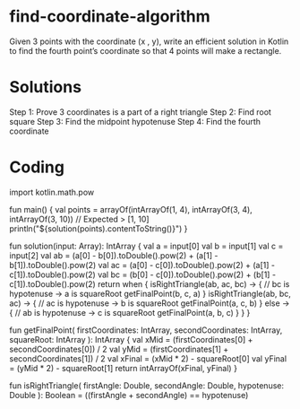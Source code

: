 # find-coordinate-algorithm
Given 3 points with the coordinate (x , y), write an efficient solution in Kotlin to find the fourth point’s coordinate so that 4 points will make a rectangle. 

# Solutions 
Step 1: Prove 3 coordinates is a part of a right triangle
Step 2: Find root square 
Step 3: Find the midpoint hypotenuse 
Step 4: Find the fourth coordinate

# Coding
import kotlin.math.pow

fun main() {
    val points =
        arrayOf(intArrayOf(1, 4), intArrayOf(3, 4), intArrayOf(3, 10)) // Expected > [1, 10]
    println("${solution(points).contentToString()}")
}

fun solution(input: Array<IntArray>): IntArray {
    val a = input[0]
    val b = input[1]
    val c = input[2]
    val ab = (a[0] - b[0]).toDouble().pow(2) + (a[1] - b[1]).toDouble().pow(2)
    val ac = (a[0] - c[0]).toDouble().pow(2) + (a[1] - c[1]).toDouble().pow(2)
    val bc = (b[0] - c[0]).toDouble().pow(2) + (b[1] - c[1]).toDouble().pow(2)
    return when {
        isRightTriangle(ab, ac, bc) -> {
            // bc is hypotenuse -> a is squareRoot
            getFinalPoint(b, c, a)
        }
        isRightTriangle(ab, bc, ac) -> {
            //  ac is hypotenuse -> b is squareRoot
            getFinalPoint(a, c, b)
        }
        else -> {
            //  ab is hypotenuse -> c is squareRoot
            getFinalPoint(a, b, c)
        }
    }
}

fun getFinalPoint(
    firstCoordinates: IntArray,
    secondCoordinates: IntArray,
    squareRoot: IntArray
): IntArray {
    val xMid = (firstCoordinates[0] + secondCoordinates[0]) / 2
    val yMid = (firstCoordinates[1] + secondCoordinates[1]) / 2
    val xFinal = (xMid * 2) - squareRoot[0]
    val yFinal = (yMid * 2) - squareRoot[1]
    return intArrayOf(xFinal, yFinal)
}

fun isRightTriangle(
    firstAngle: Double,
    secondAngle: Double,
    hypotenuse: Double
): Boolean = ((firstAngle + secondAngle) == hypotenuse)
